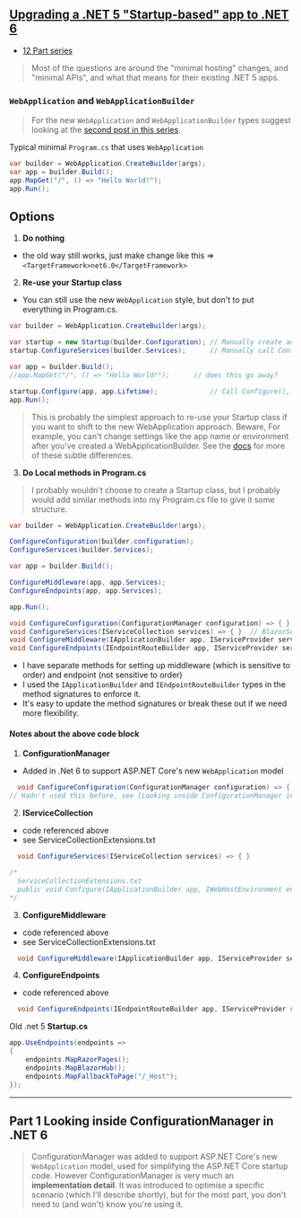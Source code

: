 ﻿
## [Upgrading a .NET 5 "Startup-based" app to .NET 6](https://andrewlock.net/exploring-dotnet-6-part-12-upgrading-a-dotnet-5-startup-based-app-to-dotnet-6/)
- [12 Part series](https://andrewlock.net/series/exploring-dotnet-6/)

> Most of the questions are around the "minimal hosting" changes, and "minimal APIs", and what that means for their existing .NET 5 apps.

### `WebApplication` and `WebApplicationBuilder`
> For the new `WebApplication` and `WebApplicationBuilder` types suggest looking at the [second post in this series](https://andrewlock.net/exploring-dotnet-6-part-2-comparing-webapplicationbuilder-to-the-generic-host/).

Typical minimal `Program.cs` that uses  `WebApplication`
```csharp
var builder = WebApplication.CreateBuilder(args);
var app = builder.Build();
app.MapGet("/", () => "Hello World!");
app.Run();
```

## Options

1. **Do nothing**
- the old way still works, just make change like this => `<TargetFramework>net6.0</TargetFramework>`

2. **Re-use your Startup class**
- You can still use the new `WebApplication` style, but don't to put everything in Program.cs.

```csharp
var builder = WebApplication.CreateBuilder(args);

var startup = new Startup(builder.Configuration); // Manually create an instance of the Startup class
startup.ConfigureServices(builder.Services);      // Manually call ConfigureServices()

var app = builder.Build();
//app.MapGet("/", () => "Hello World!");	  // does this go away?

startup.Configure(app, app.Lifetime);             // Call Configure(), passing in the dependencies
app.Run();

```
> This is probably the simplest approach to re-use your Startup class if you want to shift to the new WebApplication approach.
> Beware, For example, you can't change settings like the app name or environment after you've created a WebApplicationBuilder. 
> See the [docs](https://docs.microsoft.com/en-us/aspnet/core/migration/50-to-60?view=aspnetcore-6.0&tabs=visual-studio#differences-between-the-aspnet-core-5-and-6-hosting-models) for more of these subtle differences.

3. **Do Local methods in Program.cs**
 > I probably wouldn't choose to create a Startup class, but I probably would add similar methods into my Program.cs file to give it some structure.

```csharp
var builder = WebApplication.CreateBuilder(args);

ConfigureConfiguration(builder.configuration);
ConfigureServices(builder.Services);

var app = builder.Build();

ConfigureMiddleware(app, app.Services);
ConfigureEndpoints(app, app.Services);

app.Run();

void ConfigureConfiguration(ConfigurationManager configuration) => { }
void ConfigureServices(IServiceCollection services) => { }  // BlazorServerSamples.Web\ServiceCollectionExtensions.txt
void ConfigureMiddleware(IApplicationBuilder app, IServiceProvider services) => { }
void ConfigureEndpoints(IEndpointRouteBuilder app, IServiceProvider services) => { }
```

- I have separate methods for setting up middleware (which is sensitive to order) and endpoint (not sensitive to order)
- I used the `IApplicationBuilder` and `IEndpointRouteBuilder` types in the method signatures to enforce it.
- It's easy to update the method signatures or break these out if we need more flexibility.

#### Notes about the above code block

1. **ConfigurationManager**
- Added in .Net 6 to support ASP.NET Core's new `WebApplication` model
```csharp
  void ConfigureConfiguration(ConfigurationManager configuration) => { }
// Hadn't used this before, see [Looking inside ConfigurationManager in .NET 6](https://andrewlock.net/exploring-dotnet-6-part-1-looking-inside-configurationmanager-in-dotnet-6/)
```

2. **IServiceCollection** 
- code referenced above 
- see ServiceCollectionExtensions.txt

```csharp
  void ConfigureServices(IServiceCollection services) => { }

/*
  ServiceCollectionExtensions.txt
  public void Configure(IApplicationBuilder app, IWebHostEnvironment env)
*/
```

3. **ConfigureMiddleware** 
- code referenced above 
- see ServiceCollectionExtensions.txt
```csharp
  void ConfigureMiddleware(IApplicationBuilder app, IServiceProvider services) => { }
```

4. **ConfigureEndpoints** 
- code referenced above 

```csharp
  void ConfigureEndpoints(IEndpointRouteBuilder app, IServiceProvider services) => { }
```

Old .net 5 **Startup.cs**
```csharp
app.UseEndpoints(endpoints =>
{
	endpoints.MapRazorPages();
	endpoints.MapBlazorHub();
	endpoints.MapFallbackToPage("/_Host");
});
```
---

## Part 1 Looking inside ConfigurationManager in .NET 6
> ConfigurationManager was added to support ASP.NET Core's new `WebApplication` model, used for simplifying the ASP.NET Core startup code. 
> However ConfigurationManager is very much an **implementation detail**. It was introduced to optimise a specific scenario (which I'll describe shortly), 
> but for the most part, you don't need to (and won't) know you're using it.